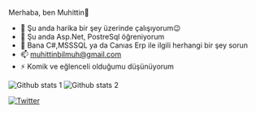 Merhaba, ben Muhittin👋
- 🔭  Şu anda harika bir şey üzerinde çalışıyorum😉
- 🌱  Şu anda Asp.Net, PostreSql  öğreniyorum
- 💬 Bana C#,MSSSQL ya da Canıas Erp ile ilgili herhangi bir şey sorun
- 📫 muhittinbilmuh@gmail.com
- ⚡  Komik ve eğlenceli olduğumu düşünüyorum


![Github stats 1](https://github-readme-stats.vercel.app/api?username=muhittinakin&show_icons=true&theme=gradient) 
![Github stats 2](https://github-readme-stats.vercel.app/api?username=muhittinakin&show_icons=true&theme=radical)


           

[![Twitter](https://badgen.net/badge/icon/twitter?icon=twitter&label)](https://twitter.com)
